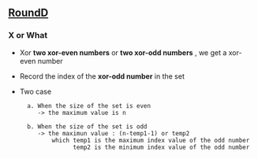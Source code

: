 ## [RoundD](https://codingcompetitions.withgoogle.com/kickstart/round/0000000000051061)

### X or What

- Xor **two xor-even numbers** or **two xor-odd numbers** , we get a xor-even number

- Record the index of the **xor-odd number** in the set

- Two case

        a. When the size of the set is even
           -> the maximum value is n
            
        b. When the size of the set is odd
           -> the maximun value : (n-temp1-1) or temp2
               which temp1 is the maximum index value of the odd number
                     temp2 is the minimum index value of the odd number
           
           

